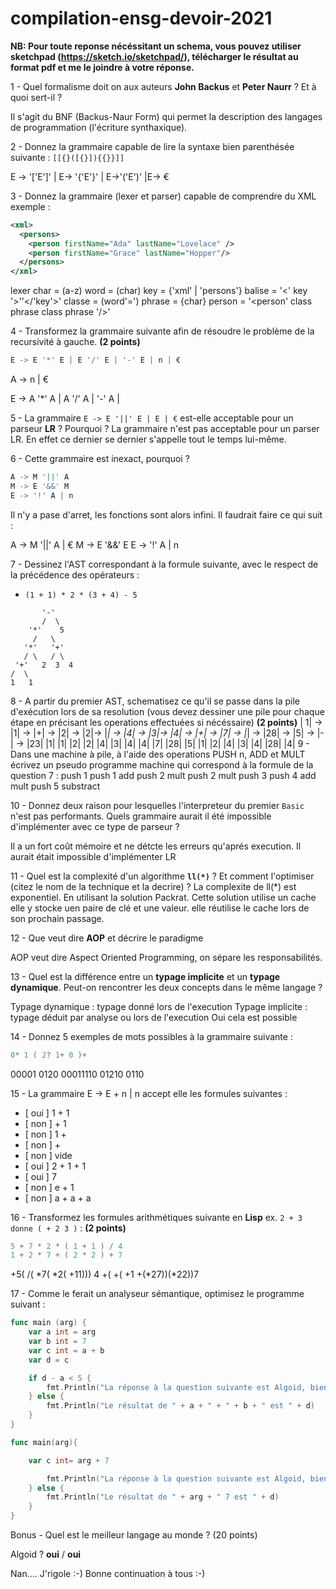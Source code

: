 # compilation-ensg-devoir-2021

**NB: Pour toute reponse nécéssitant un schema, vous pouvez utiliser sketchpad (https://sketch.io/sketchpad/), télécharger le résultat au format pdf et me le joindre à votre réponse.**


1 - Quel formalisme doit on aux auteurs **John Backus** et **Peter Naurr** ? Et à quoi sert-il ?

Il s'agit du BNF (Backus-Naur Form) qui permet la description des langages de programmation (l'écriture synthaxique).


2 - Donnez la grammaire capable de lire la syntaxe bien parenthésée suivante :
`[[{}([{}]){{}}]]`

E -> '['E']' | E-> '{'E'}' | E->'('E')' |E-> €

3 - Donnez la grammaire (lexer et parser) capable de comprendre du XML
exemple :
``` xml
<xml>
  <persons>
    <person firstName="Ada" lastName="Lovelace" />
    <person firstName="Grace" lastName="Hopper"/>
  </persons>
</xml>
```
lexer
char = (a-z)
word = (char)
key = {'xml' | 'persons'}
balise = '<' key '>''</'key'>'
classe = (word'=')
phrase = {char}
person = '<person' class phrase class phrase '/>'








4 - Transformez la grammaire suivante afin de résoudre le problème de la recursivité à gauche. **(2 points)**
``` go
E -> E '*' E | E '/' E | '-' E | n | €
```
A -> n | €

E -> A '*' A | A '/' A | '-' A |


5 - La grammaire `E -> E '||' E | E | €` est-elle acceptable pour un parseur **LR** ? Pourquoi ?
La grammaire n'est pas acceptable pour un parser LR. En effet ce dernier se dernier s'appelle tout le temps lui-même.


6 - Cette grammaire est inexact, pourquoi ?
``` go
A -> M '||' A
M -> E '&&' M
E -> '!' A | n
```
Il n'y a pase d'arret, les fonctions sont alors infini. Il faudrait faire ce qui suit :

A -> M '||' A | €
M -> E '&&' E 
E -> '!' A | n



7 - Dessinez l'AST correspondant à la formule suivante, avec le respect de la précédence des opérateurs : 
  - `(1 + 1) * 2 * (3 + 4) - 5`

```
       '-'
       /  \
	'*'    5
     /   \
   '*'   '+'
   / \   / \
 '+'   2  3  4 
/  \  
1   1 

```


8 - A partir du premier AST, schematisez ce qu'il se passe dans la pile d'exécution lors de sa resolution
(vous devez dessiner une pile pour chaque étape en précisant les operations effectuées si nécéssaire) **(2 points)**
| 1| -> |1| -> |+| -> |2| -> |2|-> |*| -> |4| -> |3|-> |4| -> |+| -> |7| -> |*| -> |28| -> |5| -> |-| -> |23|
        |1|    |1|           |2|   |2|           |4|   |3|    |4|    |4|    |7|            |28|   |5|
		       |1|                 |2|                 |4|    |3|           |4|                   |28|
			                                                  |4|
9 - Dans une machine à pile, à l'aide des operations PUSH n, ADD et MULT écrivez un pseudo programme machine qui correspond à la formule de la question 7 : 
push 1
push 1
add
push 2
mult
push 2
mult
push 3
push 4
add
mult
push 5
substract


10 - Donnez deux raison pour lesquelles l'interpreteur du premier `Basic` n'est pas performants. Quels grammaire aurait il été impossible d'implémenter avec ce type de parseur ?

Il a un fort coût mémoire et ne détcte les erreurs qu'aprés execution. Il aurait était impossible d'implémenter LR


11 - Quel est la complexité d'un algorithme **`ll(*)`** ? Et comment l'optimiser (citez le nom de la technique et la decrire) ?
La complexite de ll(*) est exponentiel. En utilisant la solution Packrat. Cette solution utilise un cache elle y stocke uen paire de clé et une valeur. elle réutilise le cache lors de son prochain passage.

12 - Que veut dire **AOP** et décrire le paradigme

AOP veut dire Aspect Oriented Programming, on sépare les responsabilités.


13 - Quel est la différence entre un **typage implicite** et un **typage dynamique**. Peut-on rencontrer les deux concepts dans le même langage ?


Typage dynamique : typage donné lors de l'execution
Typage implicite :  typage déduit par analyse ou lors de l'execution
Oui cela est possible


14 - Donnez 5 exemples de mots possibles à la grammaire suivante : 
``` go
0* 1 ( 2? 1+ 0 )+
```
00001
0120
00011110
01210
0110

15 - La grammaire E -> E + n | n accept elle les formules suivantes :
- [ oui ] 1 + 1 
- [ non ] + 1
- [ non ] 1 +
- [ non ] +
- [ non ] vide
- [ oui ] 2 + 1 + 1
- [ oui ] 7
- [ non ] e + 1
- [ non ] a + a + a 

16 - Transformez les formules arithmétiques suivante en **Lisp** ex. `2 + 3 donne ( + 2 3 )` : **(2 points)**
``` go
5 + 7 * 2 * ( 1 + 1 ) / 4
1 + 2 * 7 + ( 2 * 2 ) + 7
```
+5( /( *7( *2( +11))) 4
+( +( +1 +(*27))(*22))7

17 - Comme le ferait un analyseur sémantique, optimisez le programme suivant :
``` go
func main (arg) {
	var a int = arg
	var b int = 7
	var c int = a + b
	var d = c

	if d - a < 5 {
		fmt.Println("La réponse à la question suivante est Algoid, bien entendu ! Mais ne nous distrayons pas. :-)")
	} else {
		fmt.Println("Le résultat de " + a + " + " + b + " est " + d)
	}
}
```

``` go
func main(arg){

	var c int= arg + 7

		fmt.Println("La réponse à la question suivante est Algoid, bien entendu ! Mais ne nous distrayons pas. :-)")
	} else {
		fmt.Println("Le résultat de " + arg + " 7 est " + d)
	}
}
```

Bonus - Quel est le meilleur langage au monde ? (20 points)

Algoid ? **oui** / **oui**

Nan.... J'rigole :-)
Bonne continuation à tous :-)
